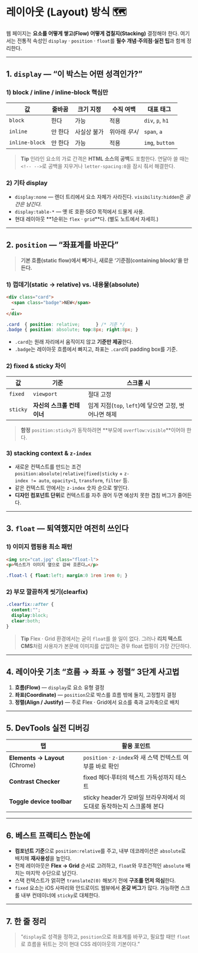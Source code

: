 # 레이아웃 (Layout) 방식 🗺️  

웹 페이지는 **요소를 어떻게 쌓고(Flow) 어떻게 겹칠지(Stacking)** 결정해야 한다. 여기서는 전통적 속성인 `display` · `position` · `float`를 **필수 개념·주의점·실전 팁**과 함께 정리한다.  

---

## 1. `display` — “이 박스는 어떤 성격인가?”

### 1) block / inline / inline‑block 핵심만

| 값 | 줄바꿈 | 크기 지정 | 수직 여백 | 대표 태그 |
| --- | --- | --- | --- | --- |
| `block` | 한다 | 가능 | 적용 | `div`, `p`, `h1` |
| `inline` | 안 한다 | 사실상 불가 | 위아래 *무시* | `span`, `a` |
| `inline‑block` | 안 한다 | 가능 | 적용 | `img`, `button` |

> **Tip** 인라인 요소의 가로 간격은 **HTML 소스의 공백**도 포함한다. 연달아 쓸 때는 `<!-- -->`로 공백을 지우거나 `letter‑spacing:0`을 잠시 줘서 해결한다.

### 2) 기타 display

* `display:none` ― 렌더 트리에서 요소 자체가 사라진다. `visibility:hidden`은 *공간은 남긴다*.
* `display:table-*` ― 옛 IE 호환·SEO 목적에서 드물게 사용.
* 현대 레이아웃 **1순위는 `flex` · `grid`**다. (별도 노트에서 자세히.)

---

## 2. `position` — “좌표계를 바꾼다”

> **기본 흐름(static flow)에서 빼거나, 새로운 ‘기준점(containing block)’을 만든다.**

### 1) 껍데기(static → relative) vs. 내용물(absolute)

```html
<div class="card">
  <span class="badge">NEW</span>
  …
</div>
```

```css
.card  { position: relative;      } /* 기준 */
.badge { position: absolute; top:8px; right:8px; }
```

* `.card`는 원래 자리에서 움직이지 않고 **기준만 제공**한다.  
* `.badge`는 레이아웃 흐름에서 빠지고, 좌표는 `.card`의 padding box를 기준.

### 2) fixed & sticky 차이

| 값 | 기준 | 스크롤 시 |
| --- | --- | -------- |
| `fixed` | `viewport` | 절대 고정 |
| `sticky` | **자신의 스크롤 컨테이너** | 임계 지점(`top`, `left`)에 닿으면 고정, 벗어나면 해제 |

> **함정** `position:sticky`가 동작하려면 **부모에 `overflow:visible`**이어야 한다.

### 3) stacking context & `z-index`

* 새로운 컨텍스트를 만드는 조건  
  `position:absolute|relative|fixed|sticky` + `z-index != auto`, `opacity<1`, `transform`, `filter` 등.
* 같은 컨텍스트 안에서는 `z-index` 숫자 순으로 쌓인다.  
* **디자인 컴포넌트 단위**로 컨텍스트를 자주 끊어 두면 예상치 못한 겹침 버그가 줄어든다.

---

## 3. `float` — 퇴역했지만 여전히 쓰인다

### 1) 이미지 랩핑용 최소 패턴

```html
<img src="cat.jpg" class="float-l">
<p>텍스트가 이미지 옆으로 감싸 흐른다…</p>
```

```css
.float-l { float:left; margin:0 1rem 1rem 0; }
```

### 2) 부모 깔끔하게 씻기(clearfix)

```css
.clearfix::after {
  content:"";
  display:block;
  clear:both;
}
```

> **Tip** Flex · Grid 환경에서는 굳이 `float`를 쓸 일이 없다. 그러나 **리치 텍스트 CMS**처럼 사용자가 본문에 이미지를 삽입하는 경우 float 랩핑이 가장 간단하다.

---

## 4. 레이아웃 기초 “흐름 → 좌표 → 정렬” 3단계 사고법

1. **흐름(Flow)** — `display`로 요소 유형 결정  
2. **좌표(Coordinate)** — `position`으로 박스를 흐름 밖에 둘지, 고정할지 결정  
3. **정렬(Align / Justify)** — 주로 Flex · Grid에서 요소를 축과 교차축으로 배치  

---

## 5. DevTools 실전 디버깅

| 탭 | 활용 포인트 |
| --- | ---------- |
| **Elements → Layout** (Chrome) | `position` · `z-index`와 새 스택 컨텍스트 여부를 바로 확인 |
| **Contrast Checker** | fixed 헤더·푸터의 텍스트 가독성까지 테스트 |
| **Toggle device toolbar** | sticky header가 모바일 브라우저에서 의도대로 동작하는지 스크롤해 본다 |

---

## 6. 베스트 프랙티스 한눈에

* **컴포넌트 기준**으로 `position:relative`를 주고, 내부 데코레이션은 `absolute`로 배치해 **재사용성**을 높인다.  
* 전체 레이아웃은 **Flex → Grid** 순서로 고려하고, `float`와 무조건적인 `absolute` 배치는 마지막 수단으로 남긴다.  
* 스택 컨텍스트가 얽히면 `translateZ(0)` 해보기 전에 **구조를 먼저 의심**한다.  
* `fixed` 요소는 iOS 사파리와 안드로이드 웹뷰에서 **온갖 버그**가 많다. 가능하면 스크롤 내부 컨테이너에 `sticky`로 대체한다.  

---

## 7. 한 줄 정리

> “`display`로 성격을 정하고, `position`으로 좌표계를 바꾸고, 필요할 때만 `float`로 흐름을 뒤트는 것이 현대 CSS 레이아웃의 기본이다.”